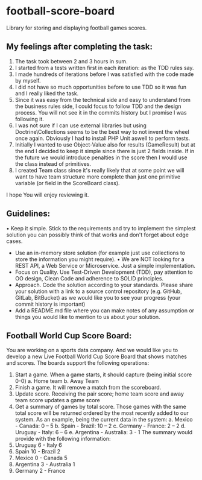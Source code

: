 # football-score-board
Library for storing and displaying football games scores.
## My feelings after completing the task:
1. The task took between 2 and 3 hours in sum.
2. I started from a tests written first in each iteration: as the TDD rules say.
3. I made hundreds of iterations before I was satisfied with the code made by myself.
4. I did not have so much opportunities before to use TDD so it was fun and I really liked the task.
5. Since it was easy from the technical side and easy to understand from the business rules side, I could focus to follow TDD and the design process. You will not see it in the commits history but I promise I was following it. 
6. I was not sure if I can use external libraries but using Doctrine\Collections seems to be the best way to not invent the wheel once again. Obviously I had to install PHP Unit aswell to perform tests.
7. Initially I wanted to use Object-Value also for results (GameResult) but at the end I decided to keep it simple since there is just 2 fields inside. If in the future we would introduce penalties in the score then I would use the class instead of primitives.
8. I created Team class since it's really likely that at some point we will want to have team structure more complete than just one primitive variable (or field in the ScoreBoard class).

I hope You will enjoy reviewing it. 

## Guidelines:
• Keep it simple. Stick to the requirements and try to implement the simplest
solution you can possibly think of that works and don't forget about edge cases.
- Use an in-memory store solution (for example just use collections to store
the information you might require).
• We are NOT looking for a REST API, a Web Service or Microservice. Just
a simple implementation.
-  Focus on Quality. Use Test-Driven Development (TDD), pay attention to
OO design, Clean Code and adherence to SOLID principles.
-  Approach. Code the solution according to your standards. Please share your
solution with a link to a source control repository (e.g. GitHub, GitLab,
BitBucket) as we would like you to see your progress (your commit history is
important)
- Add a README.md file where you can make notes of any assumption or
things you would like to mention to us about your solution.

## Football World Cup Score Board:
You are working on a sports data company. And we would like you to develop a new
Live Football World Cup Score Board that shows matches and scores.
The boards support the following operations:
1. Start a game. When a game starts, it should capture (being initial score 0-0)
a. Home team
b. Away Team
2. Finish a game. It will remove a match from the scoreboard.
3. Update score. Receiving the pair score; home team score and away team score
updates a game score
4. Get a summary of games by total score. Those games with the same total score
will be returned ordered by the most recently added to our system.
As an example, being the current data in the system:
a. Mexico - Canada: 0 – 5
b. Spain - Brazil: 10 – 2
c. Germany - France: 2 – 2
d. Uruguay - Italy: 6 – 6
e. Argentina - Australia: 3 - 1
The summary would provide with the following information:
1. Uruguay 6 - Italy 6
2. Spain 10 - Brazil 2
3. Mexico 0 - Canada 5
4. Argentina 3 - Australia 1
5. Germany 2 - France
